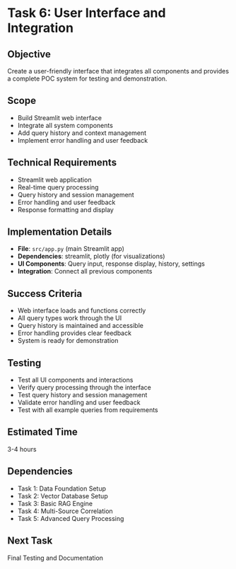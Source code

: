 # Task 6: User Interface and Integration

## Objective
Create a user-friendly interface that integrates all components and provides a complete POC system for testing and demonstration.

## Scope
- Build Streamlit web interface
- Integrate all system components
- Add query history and context management
- Implement error handling and user feedback

## Technical Requirements
- Streamlit web application
- Real-time query processing
- Query history and session management
- Error handling and user feedback
- Response formatting and display

## Implementation Details
- **File**: `src/app.py` (main Streamlit app)
- **Dependencies**: streamlit, plotly (for visualizations)
- **UI Components**: Query input, response display, history, settings
- **Integration**: Connect all previous components

## Success Criteria
- Web interface loads and functions correctly
- All query types work through the UI
- Query history is maintained and accessible
- Error handling provides clear feedback
- System is ready for demonstration

## Testing
- Test all UI components and interactions
- Verify query processing through the interface
- Test query history and session management
- Validate error handling and user feedback
- Test with all example queries from requirements

## Estimated Time
3-4 hours

## Dependencies
- Task 1: Data Foundation Setup
- Task 2: Vector Database Setup
- Task 3: Basic RAG Engine
- Task 4: Multi-Source Correlation
- Task 5: Advanced Query Processing

## Next Task
Final Testing and Documentation
